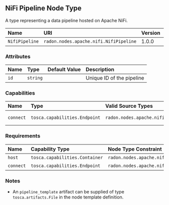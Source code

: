 ## NiFi Pipeline Node Type

A type representing a data pipeline hosted on Apache NiFi.

| Name | URI | Version | Derived From |
|:---- |:--- |:------- |:------------ |
| `NifiPipeline` | `radon.nodes.apache.nifi.NifiPipeline` | 1.0.0 | `radon.nodes.abstract.DataPipeline` |

### Attributes

| Name | Type | Default Value | Description |
|:---- |:---- |:------------- |:----------- |
| `id` | `string` |   | Unique ID of the pipeline |

### Capabilities

| Name | Type | Valid Source Types | Occurrences |
|:---- |:---- |:------------------ |:----------- |
|`connect`| `tosca.capabilities.Endpoint`| `radon.nodes.apache.nifi.NifiPipeline` | [0, UNBOUNDED] |

### Requirements

| Name | Capability Type | Node Type Constraint | Relationship Type | Occurrences |
|:---- |:--------------- |:-------------------- |:----------------- |:------------|
| `host` | `tosca.capabilities.Container` | `radon.nodes.apache.nifi.Nifi` | `tosca.relationships.HostedOn` | [1, 1] |
| `connect` | `tosca.capabilities.Endpoint` | `radon.nodes.apache.nifi.NifiPipeline` | `tosca.relationships.ConnectsTo` | [0, 1] | 

### Notes

* An `pipeline_template` artifact can be supplied of type `tosca.artifacts.File` in the node template definition.
